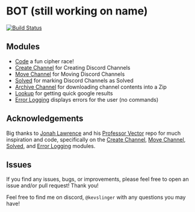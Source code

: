 # BOT (still working on name)
[![Build Status](https://travis-ci.com/kevslinger/DiscordCipherRace.svg?branch=main)](https://travis-ci.com/kevslinger/DiscordCipherRace)

## Modules

- [Code](https://github.com/kevslinger/DiscordCipherRace/tree/main/modules/code) a fun cipher race!
- [Create Channel](https://github.com/kevslinger/DiscordCipherRace/tree/main/modules/create_channel) for Creating Discord Channels
- [Move Channel](https://github.com/kevslinger/DiscordCipherRace/tree/main/modules/move_channel) for Moving Discord Channels
- [Solved](https://github.com/kevslinger/DiscordCipherRace/tree/main/modules/solved) for marking Discord Channels as Solved
- [Archive Channel](https://github.com/kevslinger/DiscordCipherRace/tree/main/modules/archive_channel) for downloading channel contents into a Zip
- [Lookup](https://github.com/kevslinger/DiscordCipherRace/tree/main/modules/lookup) for getting quick google results
- [Error Logging](https://github.com/kevslinger/DiscordCipherRace/tree/main/modules/error_logging) displays errors for the user (no commands)

## Acknowledgements

Big thanks to [Jonah Lawrence](https://github.com/DenverCoder1) and his [Professor Vector](https://github.com/DenverCoder1/professor-vector-discord-bot)
repo for much inspiration and code, specifically on the [Create Channel](https://github.com/kevslinger/DiscordCipherRace/tree/main/modules/create_channel),
[Move Channel](https://github.com/kevslinger/DiscordCipherRace/tree/main/modules/move_channel),
[Solved](https://github.com/kevslinger/DiscordCipherRace/tree/main/modules/solved), and 
[Error Logging](https://github.com/kevslinger/DiscordCipherRace/tree/main/modules/error_logging) modules. 

## Issues

If you find any issues, bugs, or improvements, please feel free to open an issue and/or pull request! Thank you!

Feel free to find me on discord, `@kevslinger` with any questions you may have!
